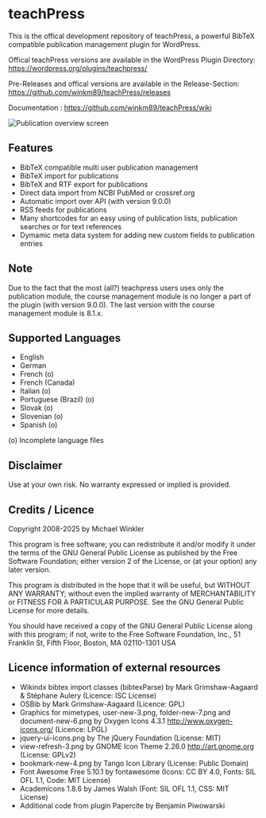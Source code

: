 teachPress
==========

This is the offical development repository of teachPress, a powerful BibTeX compatible publication management plugin for WordPress.

Offical teachPress versions are available in the WordPress Plugin Directory:
https://wordpress.org/plugins/teachpress/

Pre-Releases and offical versions are available in the Release-Section:
https://github.com/winkm89/teachPress/releases

Documentation : https://github.com/winkm89/teachPress/wiki

![Publication overview screen](https://github.com/winkm89/teachPress/blob/master/screenshot-1.jpg?raw=true)

## Features
* BibTeX compatible multi user publication management
* BibTeX import for publications
* BibTeX and RTF export for publications
* Direct data import from NCBI PubMed or crossref.org
* Automatic import over API (with version 9.0.0)
* RSS feeds for publications
* Many shortcodes for an easy using of publication lists, publication searches or for text references
* Dymamic meta data system for adding new custom fields to publication entries

## Note 
Due to the fact that the most (all?) teachpress users uses only the publication module, the course management module is no longer a part of the plugin (with version 9.0.0). The last version with the course management module is 8.1.x. 

## Supported Languages
* English
* German
* French (o)
* French (Canada)
* Italian (o)
* Portuguese (Brazil) (o)
* Slovak (o)
* Slovenian (o)
* Spanish (o)

(o) Incomplete language files

## Disclaimer 
Use at your own risk. No warranty expressed or implied is provided.  

## Credits / Licence

Copyright 2008-2025 by Michael Winkler

This program is free software; you can redistribute it and/or modify
it under the terms of the GNU General Public License as published by
the Free Software Foundation; either version 2 of the License, or
(at your option) any later version.

This program is distributed in the hope that it will be useful,
but WITHOUT ANY WARRANTY; without even the implied warranty of
MERCHANTABILITY or FITNESS FOR A PARTICULAR PURPOSE.  See the
GNU General Public License for more details.

You should have received a copy of the GNU General Public License
along with this program; if not, write to the Free Software
Foundation, Inc., 51 Franklin St, Fifth Floor, Boston, MA  02110-1301  USA

## Licence information of external resources
* Wikindx bibtex import classes (bibtexParse) by Mark Grimshaw-Aagaard & Stéphane Aulery (Licence: ISC License)
* OSBib by Mark Grimshaw-Aagaard (Licence: GPL)
* Graphics for mimetypes, user-new-3.png, folder-new-7.png and document-new-6.png by Oxygen Icons 4.3.1 http://www.oxygen-icons.org/ (Licence: LPGL)
* jquery-ui-icons.png by The jQuery Foundation (License: MIT)
* view-refresh-3.png by GNOME Icon Theme 2.26.0 http://art.gnome.org (License: GPLv2)
* bookmark-new-4.png by Tango Icon Library (License: Public Domain)
* Font Awesome Free 5.10.1 by fontawesome (Icons: CC BY 4.0, Fonts: SIL OFL 1.1, Code: MIT License)
* Academicons 1.8.6 by James Walsh (Font: SIL OFL 1.1, CSS: MIT License)
* Additional code from plugin Papercite by Benjamin Piwowarski 
